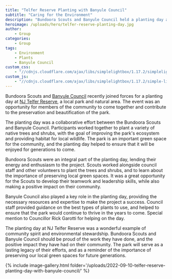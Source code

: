 ```yaml
---
title: "Telfer Reserve Planting with Banyule Council"
subtitle: "Caring for the Environment"
description: "Bundoora Scouts and Banyule Council held a planting day at NJ Telfer reserve in Bundoora"
heroimage: /uploads/hero/telfer-reserve-planting-day.jpg
author:
    - Group
categories:
    - Group
tags:
    - Environment
    - Plants
    - Banyule Council
custom_css:
    - "//cdnjs.cloudflare.com/ajax/libs/simplelightbox/1.17.2/simplelightbox.min.css"
custom_js:
    - "//cdnjs.cloudflare.com/ajax/libs/simplelightbox/1.17.2/simple-lightbox.min.js"
---
```


Bundoora Scouts and [Banyule Council](https://www.banyule.vic.gov.au/) recently joined forces for a planting day at [NJ Telfer Reserve](https://www.google.com/maps/place/N+J+Telfer+Reserve,+Bundoora+VIC+3083/), a local park and natural area. The event was an opportunity for members of the community to come together and contribute to the preservation and beautification of the park.

The planting day was a collaborative effort between the Bundoora Scouts and Banyule Council. Participants worked together to plant a variety of native trees and shrubs, with the goal of improving the park's ecosystem and providing habitat for local wildlife. The park is an important green space for the community, and the planting day helped to ensure that it will be enjoyed for generations to come.

Bundoora Scouts were an integral part of the planting day, lending their energy and enthusiasm to the project. Scouts worked alongside council staff and other volunteers to plant the trees and shrubs, and to learn about the importance of preserving local green spaces. It was a great opportunity for the Scouts to develop their teamwork and leadership skills, while also making a positive impact on their community.

Banyule Council also played a key role in the planting day, providing the necessary resources and expertise to make the project a success. Council staff provided guidance on the best types of plants to use, and helped to ensure that the park would continue to thrive in the years to come. Special mention to Councillor Rick Garotti for helping on the day.

The planting day at NJ Telfer Reserve was a wonderful example of community spirit and environmental stewardship. Bundoora Scouts and Banyule Council should be proud of the work they have done, and the positive impact they have had on their community. The park will serve as a lasting legacy of their efforts, and as a reminder of the importance of preserving our local green spaces for future generations.

{% include image-gallery.html folder='/uploads/2022-09-10-telfer-reserve-planting-day-with-banyule-council/' %}
